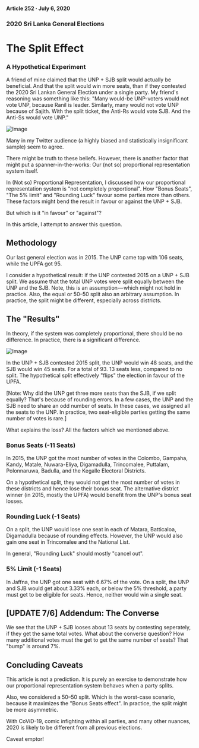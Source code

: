 #### Article 252 · July 6, 2020

### 2020 Sri Lanka General Elections

# The Split Effect

### A Hypothetical Experiment

A friend of mine claimed that the UNP + SJB split would actually be beneficial. And that the split would win more seats, than if they contested the 2020 Sri Lankan General Election under a single party. My friend's reasoning was something like this: "Many would-be UNP-voters would not vote UNP, because Ranil is leader. Similarly, many would not vote UNP because of Sajith. With the split ticket, the Anti-Rs would vote SJB. And the Anti-Ss would vote UNP."

![Image](https://cdn-images-1.medium.com/max/800/1*TCR8QSjIV1zO8UWWNe-B8A.png)

Many in my Twitter audience (a highly biased and statistically insignificant sample) seem to agree.

>>> 

There might be truth to these beliefs. However, there is another factor that might put a spanner-in-the-works: Our (not so) proportional representation system itself.

In (Not so) Proportional Representation, I discussed how our proportional representation system is "not completely proportional". How "Bonus Seats", "The 5% limit" and "Rounding Luck" favour some parties more than others. These factors might bend the result in favour or against the UNP + SJB.

But which is it "in favour" or "against"?

In this article, I attempt to answer this question.

## Methodology

Our last general election was in 2015. The UNP came top with 106 seats, while the UPFA got 95.

I consider a hypothetical result: if the UNP contested 2015 on a UNP + SJB split. We assume that the total UNP votes were split equally between the UNP and the SJB. Note, this is an assumption — which might not hold in practice. Also, the equal or 50–50 split also an arbitrary assumption. In practice, the split might be different, especially across districts.

## The "Results"

In theory, if the system was completely proportional, there should be no difference. In practice, there is a significant difference.

![Image](https://cdn-images-1.medium.com/max/800/1*T74PRIoz6fZq_iVrxAZKrQ.png)

In the UNP + SJB contested 2015 split, the UNP would win 48 seats, and the SJB would win 45 seats. For a total of 93. 13 seats less, compared to no split. The hypothetical split effectively "flips" the election in favour of the UPFA.

[Note: Why did the UNP get three more seats than the SJB, if we split equally? That's because of rounding errors. In a few cases, the UNP and the SJB need to share an odd number of seats. In these cases, we assigned all the seats to the UNP. In practice, two seat-eligible parties getting the same number of votes is rare.]

What explains the loss? All the factors which we mentioned above.

### Bonus Seats (-11 Seats)

In 2015, the UNP got the most number of votes in the Colombo, Gampaha, Kandy, Matale, Nuwara-Eliya, Digamadulla, Trincomalee, Puttalam, Polonnaruwa, Badulla, and the Kegalle Electoral Districts.

On a hypothetical split, they would not get the most number of votes in these districts and hence lose their bonus seat. The alternative district winner (in 2015, mostly the UPFA) would benefit from the UNP's bonus seat losses.

### Rounding Luck (-1 Seats)

On a split, the UNP would lose one seat in each of Matara, Batticaloa, Digamadulla because of rounding effects. However, the UNP would also gain one seat in Trincomalee and the National List.

In general, "Rounding Luck" should mostly "cancel out".

### 5% Limit (-1 Seats)

In Jaffna, the UNP got one seat with 6.67% of the vote. On a split, the UNP and SJB would get about 3.33% each, or below the 5% threshold, a party must get to be eligible for seats. Hence, neither would win a single seat.

## [UPDATE 7/6] Addendum: The Converse

We see that the UNP + SJB looses about 13 seats by contesting seperately, if they get the same total votes. What about the converse question? How many additional votes must the get to get the same number of seats? That "bump" is around 7%.

## Concluding Caveats

This article is not a prediction. It is purely an exercise to demonstrate how our proportional representation system behaves when a party splits.

Also, we considered a 50–50 split. Which is the worst-case scenario, because it maximizes the "Bonus Seats effect". In practice, the split might be more asymmetric.

With CoViD-19, comic infighting within all parties, and many other nuances, 2020 is likely to be different from all previous elections.

Caveat emptor!
